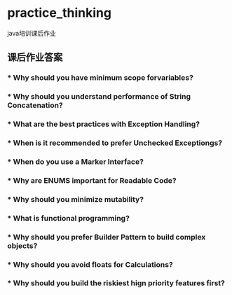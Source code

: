 # practice_thinking
java培训课后作业

## 课后作业答案
### * Why should you have minimum scope forvariables?
### * Why should you understand performance of String Concatenation?
### * What are the best practices with Exception Handling?
### * When is it recommended to prefer Unchecked Exceptiongs?
### * When do you use a Marker Interface?
### * Why are ENUMS important for Readable Code?
### * Why should you minimize mutability?
### * What is functional programming?
### * Why should you prefer Builder Pattern to build complex objects?
### * Why should you avoid floats for Calculations?
### * Why should you build the riskiest hign priority features first?
